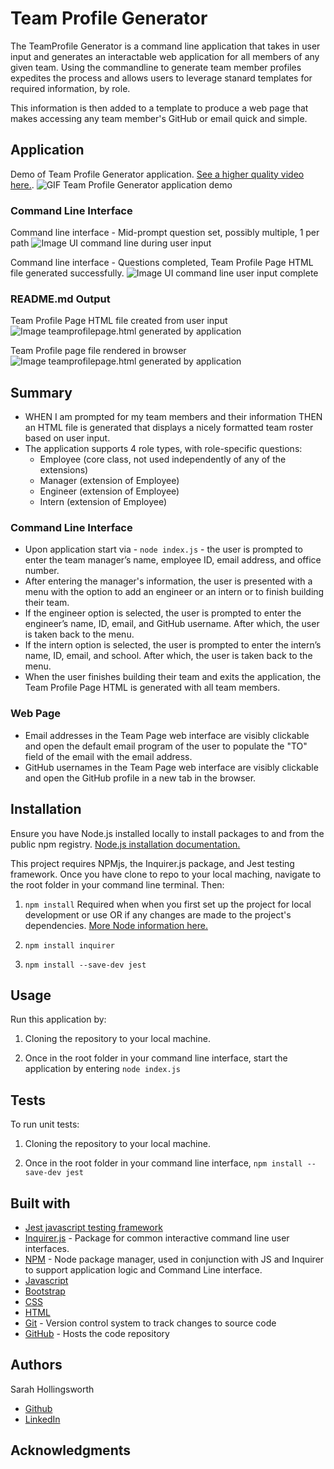 # Team Profile Generator
The TeamProfile Generator is a command line application that takes in user input and generates an interactable web application for all members of any given team. Using the commandline to generate team member profiles expedites the process and allows users to leverage stanard templates for required information, by role. 

This information is then added to a template to produce a web page that makes accessing any team member's GitHub or email quick and simple.

## Application
Demo of Team Profile Generator application. [See a higher quality video here.](link).
![GIF Team Profile Generator application demo](./pathtogif)

### Command Line Interface
Command line interface - Mid-prompt question set, possibly multiple, 1 per path
![Image UI command line during user input](./pathtoimage)

Command line interface - Questions completed, Team Profile Page HTML file generated successfully.
![Image UI command line user input complete](./pathtoimage)

### README.md Output
Team Profile Page HTML file created from user input
![Image teamprofilepage.html generated by application](./pathtoimage)

Team Profile page file rendered in browser
![Image teamprofilepage.html generated by application](./pathtoimage)


## Summary
* WHEN I am prompted for my team members and their information
THEN an HTML file is generated that displays a nicely formatted team roster based on user input.
* The application supports 4 role types, with role-specific questions: 
  * Employee (core class, not used independently of any of the extensions)
  * Manager (extension of Employee)
  * Engineer (extension of Employee)
  * Intern (extension of Employee)

### Command Line Interface
* Upon application start via - `node index.js` - the user is prompted to enter the team manager’s name, employee ID, email address, and office number.
* After entering the manager's information, the user is presented with a menu with the option to add an engineer or an intern or to finish building their team.
* If the engineer option is selected, the user is prompted to enter the engineer’s name, ID, email, and GitHub username. After which, the user is taken back to the menu.
* If the intern option is selected, the user is prompted to enter the intern’s name, ID, email, and school. After which, the user is taken back to the menu.
* When the user finishes building their team and exits the application, the Team Profile Page HTML is generated with all team members.

### Web Page 
* Email addresses in the Team Page web interface are visibly clickable and open the default email program of the user to populate the "TO" field of the email with the email address.
* GitHub usernames in the Team Page web interface are visibly clickable and open the GitHub profile in a new tab in the browser.

## Installation
Ensure you have Node.js installed locally to install packages to and from the public npm registry. [Node.js installation documentation.](https://docs.npmjs.com/downloading-and-installing-node-js-and-npm)

This project requires NPMjs, the Inquirer.js package, and Jest testing framework. Once you have clone to repo to your local maching, navigate to the root folder in your command line terminal. Then:
1. `npm install`
Required when when you first set up the project for local development or use OR if any changes are made to the project's dependencies. [More Node information here.](https://nodesource.com/blog/an-absolute-beginners-guide-to-using-npm/)

2. `npm install inquirer`

3. `npm install --save-dev jest`


## Usage
Run this application by:
1. Cloning the repository to your local machine.

2. Once in the root folder in your command line interface, start the application by entering `node index.js`

## Tests
To run unit tests:
1. Cloning the repository to your local machine.

2. Once in the root folder in your command line interface, `npm install --save-dev jest`

## Built with
* [Jest javascript testing framework](https://jestjs.io/)
* [Inquirer.js](https://www.npmjs.com/package/inquirer) - Package for common interactive command line user interfaces. 
* [NPM](https://www.npmjs.com/) - Node package manager, used in conjunction with JS and Inquirer to support application logic and Command Line interface.
* [Javascript](https://developer.mozilla.org/en-US/docs/Web/javascript)
* [Bootstrap](https://getbootstrap.com/docs/4.0/layout/overview/)
* [CSS](https://developer.mozilla.org/en-US/docs/Web/CSS)
* [HTML](https://developer.mozilla.org/en-US/docs/Web/HTML)
* [Git](https://git-scm.com/doc) - Version control system to track changes to source code
* [GitHub](https://docs.github.com/en) - Hosts the code repository

## Authors
Sarah Hollingsworth
* [Github](https://github.com/sahhollingsworth)
* [LinkedIn](https://www.linkedin.com/in/sarahhollingsworth/)

## Acknowledgments